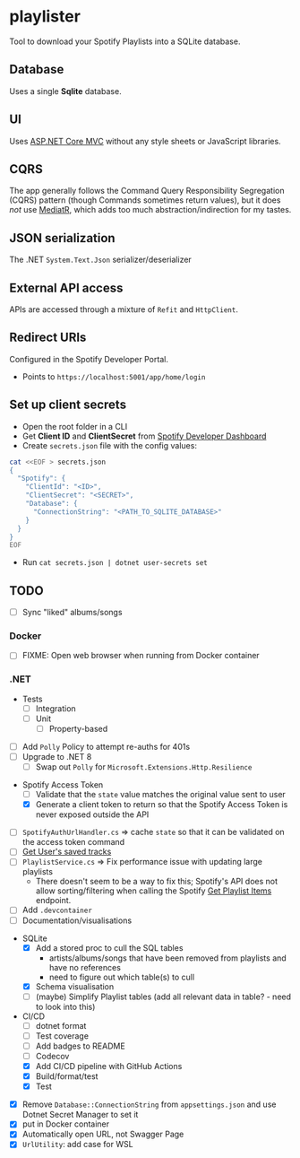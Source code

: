 # playlister

Tool to download your Spotify Playlists into a SQLite database.

## Database

Uses a single **Sqlite** database.

## UI

Uses [ASP.NET Core MVC](https://dotnet.microsoft.com/en-us/apps/aspnet/mvc) without any style sheets or JavaScript libraries.

## CQRS

The app generally follows the Command Query Responsibility Segregation (CQRS) pattern (though Commands sometimes return values), but it does _not_
use [MediatR](https://github.com/jbogard/MediatR), which adds too much abstraction/indirection for my tastes.

## JSON serialization

The .NET `System.Text.Json` serializer/deserializer

## External API access

APIs are accessed through a mixture of `Refit` and `HttpClient`.

## Redirect URIs

Configured in the Spotify Developer Portal.

- Points to `https://localhost:5001/app/home/login`

## Set up client secrets

- Open the root folder in a CLI
- Get **Client ID** and **ClientSecret** from [Spotify Developer Dashboard](https://developer.spotify.com/dashboard)
- Create `secrets.json` file with the config values:

```bash
cat <<EOF > secrets.json
{
  "Spotify": {
    "ClientId": "<ID>",
    "ClientSecret": "<SECRET>",
    "Database": {
      "ConnectionString": "<PATH_TO_SQLITE_DATABASE>"
    }
  }
}
EOF
```

- Run `cat secrets.json | dotnet user-secrets set`

## TODO

- [ ] Sync "liked" albums/songs

### Docker

- [ ] FIXME: Open web browser when running from Docker container

### .NET

- Tests
    - [ ] Integration
    - [ ] Unit
        - [ ] Property-based
- [ ] Add `Polly` Policy to attempt re-auths for 401s
- [ ] Upgrade to .NET 8
    - [ ] Swap out `Polly` for `Microsoft.Extensions.Http.Resilience`
- Spotify Access Token
    - [ ] Validate that the `state` value matches the original value sent to user
    - [x] Generate a client token to return so that the Spotify Access Token is never exposed outside the API
- [ ] `SpotifyAuthUrlHandler.cs` => cache `state` so that it can be validated on the access token command
- [ ] [Get User's saved tracks](https://developer.spotify.com/documentation/web-api/reference/get-users-saved-tracks)
- [ ] `PlaylistService.cs` => Fix performance issue with updating large playlists
    - There doesn't seem to be a way to fix this; Spotify's API does not allow sorting/filtering when calling the Spotify
      [Get Playlist Items](https://developer.spotify.com/documentation/web-api/reference/get-playlists-tracks) endpoint.
- [ ] Add `.devcontainer`
- [ ] Documentation/visualisations
- SQLite
    - [x] Add a stored proc to cull the SQL tables
        - artists/albums/songs that have been removed from playlists and have no references
        - need to figure out which table(s) to cull
    - [x] Schema visualisation
    - [ ] (maybe) Simplify Playlist tables (add all relevant data in table? - need to look into this)
- CI/CD
    - [ ] dotnet format
    - [ ] Test coverage
    - [ ] Add badges to README
    - [ ] Codecov
    - [x] Add CI/CD pipeline with GitHub Actions
    - [x] Build/format/test
    - [x] Test
- [x] Remove `Database::ConnectionString` from `appsettings.json` and use Dotnet Secret Manager to set it
- [x] put in Docker container
- [x] Automatically open URL, not Swagger Page
- [x] `UrlUtility`: add case for WSL
